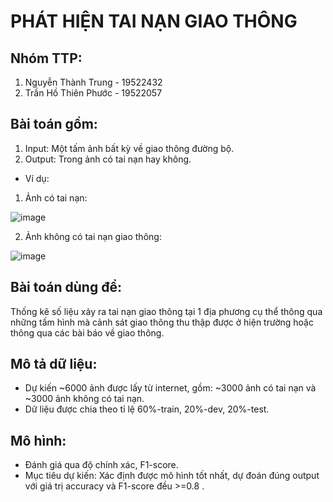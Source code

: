 # **PHÁT HIỆN TAI NẠN GIAO THÔNG**

## Nhóm TTP:

1. Nguyễn Thành Trung - 19522432
2. Trần Hồ Thiên Phước - 19522057

## Bài toán gồm:

1. Input: Một tấm ảnh bất kỳ về giao thông đường bộ.
2. Output: Trong ảnh có tai nạn hay không.
- Ví dụ:

1. Ảnh có tai nạn:

![image](https://user-images.githubusercontent.com/76487372/146470582-e0d9e1fe-8a8a-4b4e-877f-580b8940fbbd.png)

2. Ảnh không có tai nạn giao thông:

![image](https://user-images.githubusercontent.com/76487372/146470823-e9bc9764-2ee2-49b8-aedc-2e66f1a797ec.png)

## Bài toán dùng để:
Thống kê số liệu xảy ra tai nạn giao thông tại 1 địa phương cụ thể thông qua những tấm hình mà cảnh sát giao thông thu thập được ở hiện trường hoặc thông qua các bài báo về giao thông.

## Mô tả dữ liệu:

- Dự kiến ~6000 ảnh được lấy từ internet, gồm: ~3000 ảnh có tai nạn và ~3000 ảnh không có tai nạn.
- Dữ liệu được chia theo tỉ lệ 60%-train, 20%-dev, 20%-test.

## Mô hình:

- Đánh giá qua độ chính xác, F1-score.
- Mục tiêu dự kiến: Xác định được mô hình tốt nhất, dự đoán đúng output với giá trị accuracy và F1-score đều >=0.8 .




